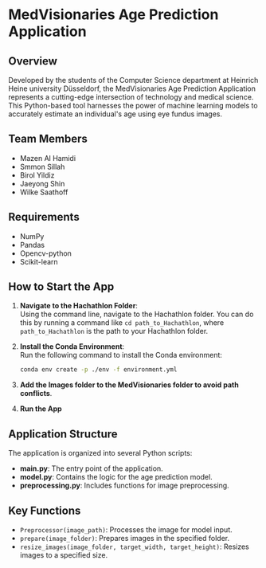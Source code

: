 # MedVisionaries Age Prediction Application 

## Overview

Developed by the students of the Computer Science department at Heinrich Heine university Düsseldorf, the MedVisionaries Age Prediction Application represents a cutting-edge intersection of technology and medical science. This Python-based tool harnesses the power of machine learning models to accurately estimate an individual's age using eye fundus images.
## Team Members

- Mazen Al Hamidi
- Smmon Sillah
- Birol Yildiz
- Jaeyong Shin
- Wilke Saathoff



## Requirements
- NumPy
- Pandas
- Opencv-python
- Scikit-learn

## How to Start the App

1. **Navigate to the Hachathlon Folder**:  
   Using the command line, navigate to the Hachathlon folder. You can do this by running a command like `cd path_to_Hachathlon`, where `path_to_Hachathlon` is the path to your Hachathlon folder.

2. **Install the Conda Environment**:  
   Run the following command to install the Conda environment:
   ```bash
   conda env create -p ./env -f environment.yml
3. **Add the Images folder to the MedVisionaries folder to avoid path conflicts**.
4. **Run the App**
## Application Structure

The application is organized into several Python scripts:

- **main.py**: The entry point of the application.
- **model.py**: Contains the logic for the age prediction model.
- **preprocessing.py**: Includes functions for image preprocessing.


## Key Functions
- `Preprocessor(image_path)`: Processes the image for model input.
- `prepare(image_folder)`: Prepares images in the specified folder.
- `resize_images(image_folder, target_width, target_height)`: Resizes images to a specified size.

